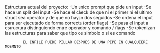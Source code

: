 Estructura actual del proyecto:
								-Un unico prompt que pide un input
								-Se hace un split del input
								-Se hace el check de que ni el primer ni el ultimo struct sea operator y de que no hayan dos seguidos
								-Se ordena el input para ser ejecutado de forma correcta (order flags)
								-Se pasa el input a estructura distinguiendo entre operador y comando / flags
								-Se tokenizan las estructuras para saber que tipo de simbolo o si es comando


			EL INFILE PUEDE PILLAR DESPUES DE UNA PIPE EN CUALQUIERE MOEMNTO